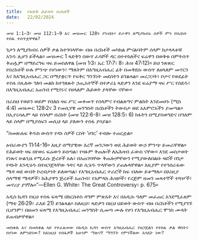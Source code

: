 ```yaml
---
title:  የጽድቅ ሕይወት በረከቶች
date:   22/02/2024
---
```


`መዝ 1:1–3፣ መዝ 112:1–9 እና መዝሙር 128ን ያንብቡ። ይሖዋን ለሚያከብሩ ሰዎች ምን የበረከት ተስፋ ተሰጥቷቸዋል?`

ጌታን ለሚያከብሩ ሰዎች ቃል ከተገባላቸው ብዙ በረከቶች መካከል ምናልባትም ሰላም ከታላላቆቹ አንዱ ሊሆን ይችላል። መዝሙር 1 ጻድቅን በውሃ ፈሳሾች ዳር በተተከለችና ፍሬዋን በወቅቱ በምትሰጥ ቅጠሏም በማይረግፍ ዛፍ ይመስለዋል (መዝ 1፡3፣ ኤር 17፡7፣ 8፣ ሕዝ 47፡12)። ይህ ንጽጽር የበረከቶች ሁሉ ምንጭ የሆነውን፣ ማለትም በእግዚአብሔር ፊት በመቅደሱ ውስጥ ለዘላለም መኖርን እና ከእግዚአብሔር ጋር በማያቋርጥ የፍቅር ግንኙነት መደሰትን ይገልጻል። መረጋጋት፣ ቦታና የወደፊት ተስፋ በሌለው ገለባ መልክ ከተገለጹት ኃጢአተኞች በተቃራኒ ጻድቃን እንደ ፍሬያማ ዛፍ ሥር የሰደዱ፣ በእግዚአብሔር አጠገብ የሚኖሩና የዘላለም ሕይወት ያላቸው ናቸው።

በራስህ የወይን ወይም የበለስ ዛፍ ሥር መቀመጥ የሰላምና የብልጽግና ምልክት እንደመሆኑ (ሚክ 4:4) መዝሙር 128፡2ና 3 የመሲሃዊ መንግስት በረከቶችን ትውስታ ወደ አእምሮአችን ያመጣል። በኢየሩሳሌም ላይ የሰላም በረከት (መዝ 122:6-8፤ መዝ 128:5፣ 6) ክፋትን በሚያስወግድና በዓለም ላይ ሰላም በሚያሰፍን መሲህ ላይ ያለውን ተስፋ ያሳያል።

“በመጽሐፍ ቅዱስ ውስጥ የዳኑ ሰዎች ርስት ‘ሀገር’ ተብሎ ተጠርቷል።

ዕብራውያን 11፡14-16። እዚያ ሰማያዊው እረኛ መንጋውን ወደ ሕይወት ውኃ ምንጭ ይመራቸዋል። የሕይወት ዛፍ በየወሩ ፍሬውን ይሰጣል፣ የዛፉም ቅጠሎች ለአሕዛብ ፈውስ ናቸው። እንደ መስታወት የነጹና ሁልጊዜ የሚፈሱ ጅረቶች አሉ፣ በአጠገባቸው ቅጠሎቻቸውን የሚያውለበልቡ ዛፎች በጌታ የዳኑት እንዲሄዱ በተዘጋጀላቸው ጎዳና ላይ ሲሄዱ ጥላቸውን ያጠሉላቸዋል። እዚያም የተንሰራፋው ሜዳ ወደ ውበት ኮረብታነት ይለወጣል፣ የእግዚአብሔር ተራሮች ከፍ ብለው ይቆማሉ። በእነዚያ ሰላማዊ ሜዳዎች፣ ከሕያዋን ጅረቶች አጠገብ፣ የአምላክ ሕዝቦች፣ የረጅም ዘመን መጻተኞች ተጓዦች፣ መኖሪያ ያገኛሉ።”—Ellen G. White፣ The Great Controversy፣ p. 675።

አዲስ ኪዳን የዚህ ተስፋ ፍጻሜ በክርስቶስ ዳግም ምጽአት እና በአዲሱ ዓለም መፈጠር እንደሚፈጸም (ማቴ 26፡29፣ ራእይ 21) ይገልጻል። ስለዚህ፣ ጻድቃን በዚህ ህይወት ውስጥ ብዙ በረከቶችን የሚያገኙ ቢሆንም፣ በዘመን ፍጻሜ የእግዚአብሔር መንግስት ሲመጣ ሙሉ የሆነ የእግዚአብሔር ሞገስ ሙላት ይጠብቃቸዋል።

`መስቀሉ እና በመስቀል ላይ የተፈጸመው በአዲስ ኪዳን ውስጥ እግዚአብሔር ያዘጋጀልን የተስፋ ቃል ዋስትና የሆነው ለምንድነው? ከእነዚህ ተስፋዎች አሁንም ማጽናኛ ማግኘት የምንችለው እንዴት ነው?`